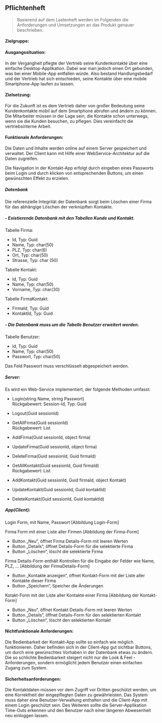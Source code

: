 
## Pflichtenheft

> Basierend auf dem Lastenheft werden im Folgenden die Anforderungen und Umsetzungen an das Produkt genauer beschrieben.

#### Zielgruppe: <br> 


#### Ausgangssituation: <br>
In der Vergangheit pflegte der Vertrieb seine Kundenkontakte über eine einfache Desktop-Applikation. Dabei war man jedoch einen Ort gebunden, was bei einer Mobile-App entfallen würde. Also bestand Handlungsbedarf und der Vertrieb hat sich entschieden, seine Kontakte über eine mobile Smartphone-App laufen zu lassen.

#### Zielsetzung: <br>
Für die Zukunft ist es dem Vertrieb daher von großer Bedeutung seine Kundenkontakte mobil auf dem Smartphone abrufen und ändern zu können. Die Mitarbeiter müssen in der Lage sein, die Kontakte schon unterwegs, wenn sie die Kunden besuchen, zu pflegen. Dies vereinfacht die vertriebsinterne Arbeit.

#### Funktionale Anforderungen: <br>
Die Daten und Inhalte werden online auf einem Server gespeichert und verwaltet. Der Client kann mit Hilfe einer WebService-Architektur auf die Daten zugreifen.

Die Navigation in der Kontakt-App erfolgt durch eingeben eines Passworts beim Login und durch klicken von entsprechenden Buttons, um einen gewünschten Effekt zu erzielen.

##### Datenbank

Die referenzielle Integrität der Datenbank sorgt beim Löschen einer Firma für das abhängige Löschen der verknüpften Kontakte.

##### - Existierende Datenbank mit den Tabellen Kunde und Kontakt.

  Tabelle Firma:
  - Id, Typ: Guid
  - Name, Typ: char(50)
  - PLZ, Typ: char(6)
  - Ort, Typ: char(50)
  - Strasse, Typ: char (50)
  
  Tabelle Kontakt:
  - Id, Typ: Guid
  - Name, Typ: char(50)
  - Vorname, Typ: char(30)

  Tabelle FirmaKontakt:
  - FirmaId, Typ: Guid
  - KontaktId, Typ: Guid

##### - Die Datenbank muss um die Tabelle Benutzer erweitert werden.

  Tabelle Benutzer:
  - Id, Typ: Guid
  - Name, Typ: char(50)
  - Passwort, Typ: char(50)

Das Feld Passwort muss verschlüsselt abgespeichert werden.


##### Server:

Es wird ein Web-Service implementiert, der folgende Methoden umfasst:

- Login(string Name, string Passwort)
<br> Rückgabewert: Session-Id, Typ: Guid

- Logout(Guid sessionId)

- GetAllFirma(Guid sessionId)
<br> Rückgabewert: List<FirmaObject>

- AddFirma(Guid sessionId, object firma)

- UpdateFirma(Guid sessionId, object firma)

- DeleteFirma(Guid sessionId, Guid firmaId)

- GetAllKontakt(Guid sessionId, Guid firmaId)
<br> Rückgabewert: List<KontaktObject>

- AddKontakt(Guid sessionId, Guid firmaId, object Kontakt)

- UpdateKontakt(Guid sessionId, Guid kontaktId)

- DeleteKontakt(Guid sessionId, Guid kontaktId)


##### App(Client):

Login Form, mit Name, Passwort [Abbildung Login-Form]

Firma Form mit einer Liste aller Firmen [Abbildung der Firma-Form]
- Button „Neu“, öffnet Firma Details-Form mit leeren Werten
- Button „Details“, öffnet Details-Form für die selektierte Firma
- Button „Löschen“, löscht die selektierte Firma

Firma Details-Form enthält Kontrollen für die Eingabe der Felder wie Name, PLZ, … [Abbildung der FirmaDetails-Form]
- Button „Kontakte anzeigen“, öffnet Kontakt-Form mit der Liste aller Kontakte dieser Firma
- Button „Speichern“, Speicher die Änderungen

Kotakt-Form mit der Liste aller Kontakte einer Firma [Abbildung der Kontakt-Form]
- Button „Neu“, öffnet Kontakt Details-Form mit leeren Werten
- Button „Details“, öffnet Details-Form für den selektierten Kontakt
- Button „Löschen“, löscht den selektierten Kontakt

#### Nichtfunktionale Anforderungen: <br>
Die Bedienbarkeit der Kontakt-App sollte so einfach wie möglich funktionieren. Daher befinden sich in der Client-App gut sichtbar Buttons, um durch eine gewünschtes Vorhaben in der Datenbank etwas zu ändern. Die so schlichte Bedienbarkeit steigert nicht nur die Look & Feel - Anforderungen, sondern ermöglicht jedem Benutzer einen einfachen Zugang zum System. 

#### Sicherheitsanforderungen: <br>
Die Kontaktdaten müssen vor dem Zugriff vor Dritten geschützt werden, um eine Korrektheit der eingepflegten Daten zu gewährleisten. Das System muss daher eine Benutzer-Verwaltung enthalten und die Client-App mit einem Login geschützt sein.
Des Weiteren sollte die Server-Applikation Time-Outs erkennen und  den Benutzer nach einer längeren Abwesenheit neu einloggen lassen.
